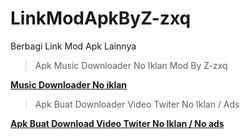 # LinkModApkByZ-zxq
Berbagi Link Mod Apk Lainnya


<blockquote>Apk Music Downloader No Iklan Mod By Z-zxq</blockquote>

<b><a href="https://apkadmin.com/9rhkj82794su/Music_Downloader_1.1.2_NoAds.apk.html">Music Downloader No iklan</a></b>

<blockquote>Apk Buat Downloader Video Twiter No Iklan / Ads</blockquote>

<b><a href="https://apkadmin.com/m2o6hubybtpn/TwDown_1.7.4-googleplay_apks_signed_NoIklan.apk.html">Apk Buat Download Video Twiter No Iklan / No ads</a></b>
